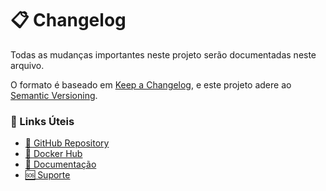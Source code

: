 # 📋 Changelog

Todas as mudanças importantes neste projeto serão documentadas neste arquivo.

O formato é baseado em [Keep a Changelog](https://keepachangelog.com/pt-BR/1.0.0/),
e este projeto adere ao [Semantic Versioning](https://semver.org/lang/pt-BR/).

### 🔗 Links Úteis

- [🚀 GitHub Repository](https://github.com/DinastIA-UK/use-dinastiapi)
- [🐳 Docker Hub](https://hub.docker.com/r/dinastiapi/dinastiapi-private)
- [📖 Documentação](https://github.com/DinastIA-UK/use-dinastiapi/blob/main/README.md)
- [🆘 Suporte](mailto:contato@dinastiapi.com)

